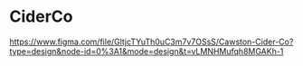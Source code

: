# CiderCo

https://www.figma.com/file/GltjcTYuTh0uC3m7v7OSsS/Cawston-Cider-Co?type=design&node-id=0%3A1&mode=design&t=vLMNHMufqh8MGAKh-1
